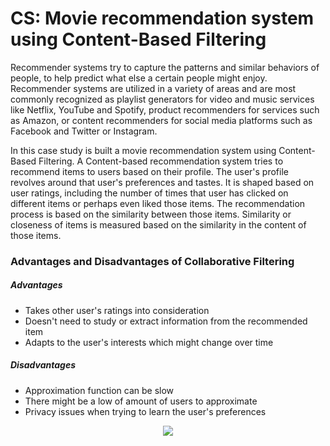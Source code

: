 # CS: Movie recommendation system using Content-Based Filtering

Recommender systems try to capture the patterns and similar behaviors of people, to help predict what else a certain people might enjoy.
Recommender systems are utilized in a variety of areas and are most commonly recognized as playlist generators for video and music services like Netflix, YouTube and Spotify, product recommenders for services such as Amazon, or content recommenders for social media platforms such as Facebook and Twitter or Instagram.

In this case study is built a movie recommendation system using Content-Based Filtering.
A Content-based recommendation system tries to recommend items to users based on their profile.
The user's profile revolves around that user's preferences and tastes.
It is shaped based on user ratings, including the number of times that user has clicked on
different items or perhaps even liked those items.
The recommendation process is based on the similarity between those items.
Similarity or closeness of items is measured based on the similarity in the content of those items.

### Advantages and Disadvantages of Collaborative Filtering

##### Advantages

-   Takes other user's ratings into consideration
-   Doesn't need to study or extract information from the recommended item
-   Adapts to the user's interests which might change over time

##### Disadvantages

-   Approximation function can be slow
-   There might be a low of amount of users to approximate
-   Privacy issues when trying to learn the user's preferences

<p align="center">
  <img src="https://github.com/MKSK22/CS-ML-RecSys-ContBased/blob/main/contbasedfil.png?raw=true"/>
</p>

